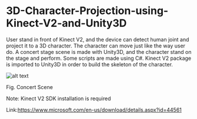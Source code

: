 # 3D-Character-Projection-using-Kinect-V2-and-Unity3D
User stand in front of Kinect V2, and the device can detect human joint and project it to a 3D character. The character can move just like the way user do. A concert stage scene is made with Unity3D, and the character stand on the stage and perform. Some scripts are made using C#. Kinect V2 package is imported to Unity3D in order to build the 
skeleton of the character.

![alt text](https://i.ibb.co/7RLwQpr/image.jpg)

Fig. Concert Scene

Note: Kinect V2 SDK installation is required

Link:https://www.microsoft.com/en-us/download/details.aspx?id=44561
